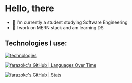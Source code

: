 # Hello, there 

- 🔭 I’m currently a student studying Software Engineering
- 🌱 I work on MERN stack and am learning DS

## Technologies I use:
[![technologies](https://skillicons.dev/icons?i=c,cpp,java,js,ts,py,html,css,bootstrap,react,redux,sass,tailwind,materialui,nextjs,vite,nodejs,expressflask,mongodb,mysql,sqlite,firebase,jest,selenium,aws,discord,eclipse,git,github,linux,postman,stackoverflow,vscode,visualstudiocode&theme=dark)](https://skillicons.dev)


[![farazokc's GitHub | Languages Over Time](https://stats.quine.sh/farazokc/languages-over-time?theme=dark)](https://quine.sh?utm_source=widgets&utm_campaign=farazokc)

[![farazokc's GitHub | Stats](https://stats.quine.sh/farazokc/github?theme=dark)](https://quine.sh?utm_source=widgets&utm_campaign=farazokc)
